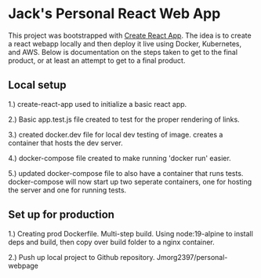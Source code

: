 # Jack's Personal React Web App

This project was bootstrapped with [Create React App](https://github.com/facebook/create-react-app). The idea is to create a react webapp locally and then deploy it live using Docker, Kubernetes, and AWS. Below is documentation on the steps taken to get to the final product, or at least an attempt to get to a final product.

##  Local setup

1.)   create-react-app used to initialize a basic react app. 

2.)   Basic app.test.js file created to test for the proper rendering of links.

3.)   created docker.dev file for local dev testing of image. creates a container that hosts the dev server.

4.)   docker-compose file created to make running 'docker run' easier.

5.)   updated docker-compose file to also have a container that runs tests. docker-compose will now start up two seperate containers, one for hosting the server and one for running tests. 

##  Set up for production

1.)   Creating prod Dockerfile. Multi-step build. Using node:19-alpine to install deps and build, then copy over build folder to a nginx container.

2.)    Push up local project to Github repository. Jmorg2397/personal-webpage